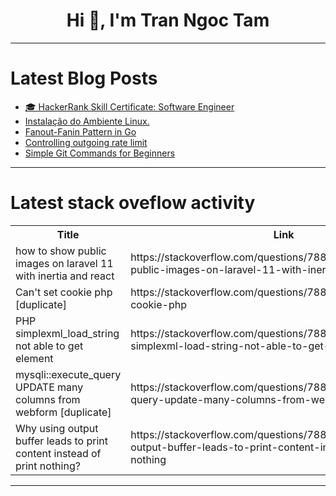 <h1 align="center">Hi 👋, I'm Tran Ngoc Tam</h1>

---

# Latest Blog Posts 
<!-- BLOG-POST-LIST:START -->
- [🎓 HackerRank Skill Certificate: Software Engineer](https://dev.to/zobaidulkazi/hackerrank-skill-certificate-software-engineer-4c4h)
- [Instalação do Ambiente Linux.](https://dev.to/isaac_pimentel_5fb436f017/instalacao-do-ambiente-linux-9ao)
- [Fanout-Fanin Pattern in Go](https://dev.to/johnscode/fanout-fanin-in-go-3h9o)
- [Controlling outgoing rate limit](https://dev.to/rafaquelhodev/controlling-outgoing-rate-limit-3klg)
- [Simple Git Commands for Beginners](https://dev.to/tripp007/simple-git-commands-for-beginners-3l5j)
<!-- BLOG-POST-LIST:END -->

---

# Latest stack oveflow activity
<table>
  <tr><th>Title</th><th>Link</th></tr>
  <!-- STACKOVERFLOW:START --><tr><td>how to show public images on laravel 11 with inertia and react</td><td>https://stackoverflow.com/questions/78804741/how-to-show-public-images-on-laravel-11-with-inertia-and-react</td></tr><tr><td>Can&#39;t set cookie php [duplicate]</td><td>https://stackoverflow.com/questions/78804687/cant-set-cookie-php</td></tr><tr><td>PHP simplexml_load_string not able to get element</td><td>https://stackoverflow.com/questions/78804656/php-simplexml-load-string-not-able-to-get-element</td></tr><tr><td>mysqli::execute_query UPDATE many columns from webform [duplicate]</td><td>https://stackoverflow.com/questions/78804544/mysqliexecute-query-update-many-columns-from-webform</td></tr><tr><td>Why using output buffer leads to print content instead of print nothing?</td><td>https://stackoverflow.com/questions/78804518/why-using-output-buffer-leads-to-print-content-instead-of-print-nothing</td></tr><!-- STACKOVERFLOW:END -->
</table>

---


